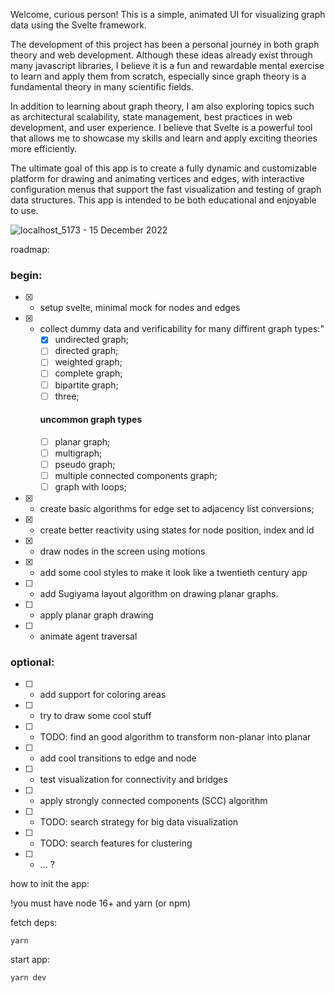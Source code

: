 Welcome, curious person! This is a simple, animated UI for visualizing graph data using the Svelte framework.

The development of this project has been a personal journey in both graph theory and web development. Although these ideas already exist through many javascript libraries, I believe it is a fun and rewardable mental exercise to learn and apply them from scratch, especially since graph theory is a fundamental theory in many scientific fields.

In addition to learning about graph theory, I am also exploring topics such as architectural scalability, state management, best practices in web development, and user experience. I believe that Svelte is a powerful tool that allows me to showcase my skills and learn and apply exciting theories more efficiently.

The ultimate goal of this app is to create a fully dynamic and customizable platform for drawing and animating vertices and edges, with interactive configuration menus that support the fast visualization and testing of graph data structures. This app is intended to be both educational and enjoyable to use.

![localhost_5173 - 15 December 2022](https://user-images.githubusercontent.com/34718184/207974548-eb6db1ea-f912-4257-8751-5d44e96cae22.gif)


roadmap:
### begin:
- [x] - setup svelte, minimal mock for nodes and edges
- [x] - collect dummy data and verificability for many diffirent graph types:"
      - [x] undirected graph;
      - [ ] directed graph;
      - [ ] weighted graph;
      - [ ] complete graph;
      - [ ] bipartite graph;
      - [ ] three;
      #### uncommon graph types
      - [ ] planar graph;
      - [ ] multigraph;
      - [ ] pseudo graph;
      - [ ] multiple connected components graph;
      - [ ] graph with loops;
      
- [x] - create basic algorithms for edge set to adjacency list conversions; 
- [x] - create better reactivity using states for node position, index and id
- [x] - draw nodes in the screen using motions
- [x] - add some cool styles to make it look like a twentieth century app
- [ ] - add Sugiyama layout algorithm on drawing planar graphs.
- [ ] - apply planar graph drawing
- [ ] - animate agent traversal
### optional:
- [ ] - add support for coloring areas
- [ ] - try to draw some cool stuff  
- [ ] - TODO: find an good algorithm to transform non-planar into planar
- [ ] - add cool transitions to edge and node
- [ ] - test visualization for connectivity and bridges
- [ ] - apply strongly connected components (SCC) algorithm 
- [ ] - TODO: search strategy for big data visualization
- [ ] - TODO: search features for clustering
- [ ] - ... ?

how to init the app:

!you must have node 16+ and yarn (or npm)

fetch deps:
```
yarn
```
start app:
```
yarn dev
```
